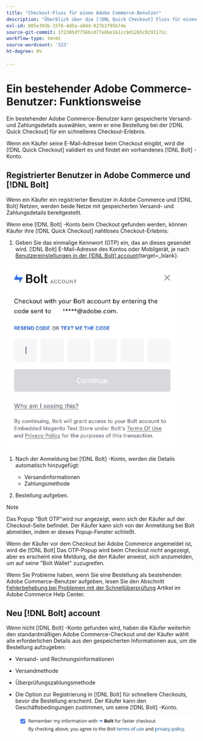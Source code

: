 ```yaml
---
title: "Checkout-Fluss für einen Adobe Commerce-Benutzer"
description: "Überblick über die [!DNL Quick Checkout] Fluss für einen Adobe Commerce-Benutzer."
exl-id: 085e393b-15f6-4d5a-a04d-927b1f95b74e
source-git-commit: 1f2305df7566cd77a6be161cc9d1265c0291171c
workflow-type: tm+mt
source-wordcount: '323'
ht-degree: 0%

---
```


# Ein bestehender Adobe Commerce-Benutzer: Funktionsweise

Ein bestehender Adobe Commerce-Benutzer kann gespeicherte Versand- und Zahlungsdetails auswählen, wenn er eine Bestellung bei der [!DNL Quick Checkout] für ein schnelleres Checkout-Erlebnis.

Wenn ein Käufer seine E-Mail-Adresse beim Checkout eingibt, wird die [!DNL Quick Checkout] validiert es und findet ein vorhandenes [!DNL Bolt] -Konto.

## Registrierter Benutzer in Adobe Commerce und [!DNL Bolt]

Wenn ein Käufer ein registrierter Benutzer in Adobe Commerce und [!DNL Bolt] Netzen, werden beide Netze mit gespeicherten Versand- und Zahlungsdetails bereitgestellt.

Wenn eine [!DNL Bolt] -Konto beim Checkout gefunden werden, können Käufer ihre [!DNL Quick Checkout] nahtloses Checkout-Erlebnis:

1. Geben Sie das einmalige Kennwort (OTP) ein, das an dieses gesendet wird. [!DNL Bolt] E-Mail-Adresse des Kontos oder Mobilgerät, je nach [Benutzereinstellungen in der [!DNL Bolt] account](https://help.bolt.com/shoppers/account/account-settings/#how-to-set-preferred-login-method){target=_blank}.

![OTP-Popup](assets/pop-up.png)

1. Nach der Anmeldung bei [!DNL Bolt] -Konto, werden die Details automatisch hinzugefügt:

   - Versandinformationen
   - Zahlungsmethode

1. Bestellung aufgeben.

>[!NOTE]
>
> Das Popup &quot;Bolt OTP&quot;wird nur angezeigt, wenn sich der Käufer auf der Checkout-Seite befindet. Der Käufer kann sich von der Anmeldung bei Bolt abmelden, indem er dieses Popup-Fenster schließt.

Wenn der Käufer vor dem Checkout bei Adobe Commerce angemeldet ist, wird die [!DNL Bolt] Das OTP-Popup wird beim Checkout nicht angezeigt, aber es erscheint eine Meldung, die den Käufer anweist, sich anzumelden, um auf seine &quot;Bolt Wallet&quot; zuzugreifen.

Wenn Sie Probleme haben, wenn Sie eine Bestellung als bestehenden Adobe Commerce-Benutzer aufgeben, lesen Sie den Abschnitt [Fehlerbehebung bei Problemen mit der Schnellüberprüfung](https://experienceleague.adobe.com/docs/commerce-knowledge-base/kb/troubleshooting/miscellaneous/quick-checkout-issues.html) Artikel im Adobe Commerce Help Center.

## Neu [!DNL Bolt] account

Wenn nicht [!DNL Bolt] -Konto gefunden wird, haben die Käufer weiterhin den standardmäßigen Adobe Commerce-Checkout und der Käufer wählt alle erforderlichen Details aus den gespeicherten Informationen aus, um die Bestellung aufzugeben:

- Versand- und Rechnungsinformationen
- Versandmethode
- Überprüfungszahlungsmethode
- Die Option zur Registrierung in [!DNL Bolt] für schnellere Checkouts, bevor die Bestellung erscheint. Der Käufer kann den Geschäftsbedingungen zustimmen, um seine [!DNL Bolt] -Konto.

   ![Angaben [!DNL Bolt]](assets/checkbox-remember-bolt.png)
